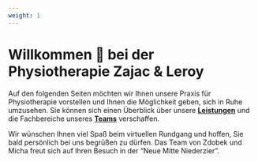 ```yaml
---
weight: 1
---
```


# Willkommen 👋 bei der Physiotherapie Zajac & Leroy

Auf den folgenden Seiten möchten wir Ihnen unsere Praxis für Physiotherapie vorstellen und Ihnen die Möglichkeit geben, sich in Ruhe umzusehen. Sie können sich einen Überblick über unsere [**Leistungen**](/leistungen/) und die Fachbereiche unseres [**Teams**](/team/) verschaffen.

Wir wünschen Ihnen viel Spaß beim virtuellen Rundgang und hoffen, Sie bald persönlich bei uns begrüßen zu dürfen. Das Team von Zdobek und Micha freut sich auf Ihren Besuch in der “Neue Mitte Niederzier”.
